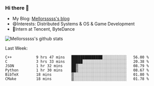 ### Hi there 👋

- My Blog: [Mellorsssss's blog](https://mellorsssss.com/)
- 😄Interests: Distributed Systems & OS & Game Development
- 🤔Intern at Tencent, ByteDance


![Mellorsssss's github stats](https://github-readme-stats.vercel.app/api?username=Mellorsssss&show_icons=true&theme=radical)

<!-- ![Top Langs](https://github-readme-stats.vercel.app/api/top-langs/?username=anuraghazra&hide=javascript,html,typescript,css,glsl) -->

<!--
**Mellorsssss/Mellorsssss** is a ✨ _special_ ✨ repository because its `README.md` (this file) appears on your GitHub profile.

Here are some ideas to get you started:

- 🔭 I’m currently working on ...
- 🌱 I’m currently learning ...
- 👯 I’m looking to collaborate on ...
- 🤔 I’m looking for help with ...
- 💬 Ask me about ...
- 📫 How to reach me: ...
- 😄 Pronouns: ...
- ⚡ Fun fact: ...
-->

Last Week:
<!--START_SECTION:waka-->

```text
C++           9 hrs 47 mins   ██████████████░░░░░░░░░░░   56.00 %
C             3 hrs 33 mins   █████░░░░░░░░░░░░░░░░░░░░   20.38 %
JSON          1 hr 32 mins    ██▒░░░░░░░░░░░░░░░░░░░░░░   08.79 %
Python        1 hr 30 mins    ██▒░░░░░░░░░░░░░░░░░░░░░░   08.67 %
BibTeX        18 mins         ▒░░░░░░░░░░░░░░░░░░░░░░░░   01.80 %
CMake         18 mins         ▒░░░░░░░░░░░░░░░░░░░░░░░░   01.78 %
```

<!--END_SECTION:waka-->
